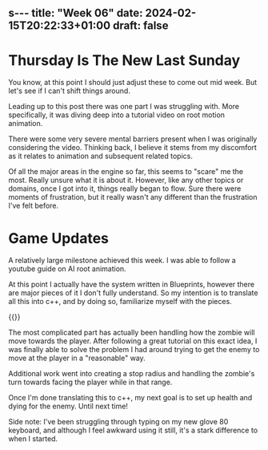 s---
title: "Week 06"
date: 2024-02-15T20:22:33+01:00
draft: false
---
# Thursday Is The New Last Sunday

You know, at this point I should just adjust these to come out mid week. But let's see if I can't shift things around.

Leading up to this post there was one part I was struggling with. More specifically, it was diving deep into a tutorial video on root motion animation.

There were some very severe mental barriers present when I was originally considering the video. Thinking back, I believe it stems from my discomfort as it relates to animation and subsequent related topics.

Of all the major areas in the engine so far, this seems to "scare" me the most. Really unsure what it is about it. However, like any other topics or domains, once I got into it, things really began to flow. Sure there were moments of frustration, but it really wasn't any different than the frustration I've felt before.

# Game Updates
A relatively large milestone achieved this week. I was able to follow a youtube guide on AI root animation.

At this point I actually have the system written in Blueprints, however there are major pieces of it I don't fully understand. So my intention is to translate all this into c++, and by doing so, familiarize myself with the pieces.

{{<youtube LRwNSWoRUv0>}}

The most complicated part has actually been handling how the zombie will move towards the player. After following a great tutorial on this exact idea, I was finally able to solve the problem I had around trying to get the enemy to move at the player in a "reasonable" way.

Additional work went into creating a stop radius and handling the zombie's turn towards facing the player while in that range.

Once I'm done translating this to c++, my next goal is to set up health and dying for the enemy. Until next time!

Side note: I've been struggling through typing on my new glove 80 keyboard, and although I feel awkward using it still, it's a stark difference to when I started.
